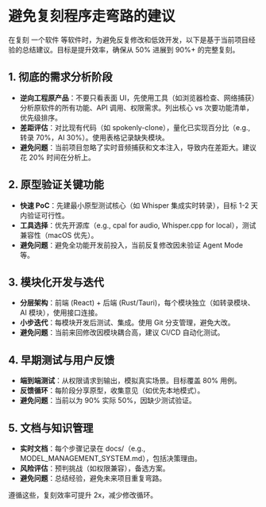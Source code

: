 # 避免复刻程序走弯路的建议

在复刻 一个软件 等软件时，为避免反复修改和低效开发，以下是基于当前项目经验的总结建议。目标是提升效率，确保从 50% 进展到 90%+ 的完整复刻。

## 1. 彻底的需求分析阶段
- **逆向工程原产品**：不要只看表面 UI，先使用工具（如浏览器检查、网络捕获）分析原软件的所有功能、API 调用、权限需求。列出核心 vs 次要功能清单，优先级排序。
- **差距评估**：对比现有代码（如 spokenly-clone），量化已实现百分比（e.g., 转录 70%，AI 30%）。使用表格记录缺失模块。
- **避免问题**：当前项目忽略了实时音频捕获和文本注入，导致内在差距大。建议花 20% 时间在分析上。

## 2. 原型验证关键功能
- **快速 PoC**：先建最小原型测试核心（如 Whisper 集成实时转录），目标 1-2 天内验证可行性。
- **工具选择**：优先开源库（e.g., cpal for audio, Whisper.cpp for local），测试兼容性（macOS 优先）。
- **避免问题**：避免全功能开发前投入，当前反复修改因未验证 Agent Mode 等。

## 3. 模块化开发与迭代
- **分层架构**：前端 (React) + 后端 (Rust/Tauri)，每个模块独立（如转录模块、AI 模块），使用接口连接。
- **小步迭代**：每模块开发后测试、集成。使用 Git 分支管理，避免大改。
- **避免问题**：当前来回修改因模块耦合高，建议 CI/CD 自动化测试。

## 4. 早期测试与用户反馈
- **端到端测试**：从权限请求到输出，模拟真实场景。目标覆盖 80% 用例。
- **反馈循环**：每阶段分享原型，收集意见（如优先本地模式）。
- **避免问题**：当前以为 90% 实际 50%，因缺少测试验证。

## 5. 文档与知识管理
- **实时文档**：每个步骤记录在 docs/（e.g., MODEL_MANAGEMENT_SYSTEM.md），包括决策理由。
- **风险评估**：预判挑战（如权限兼容），备选方案。
- **避免问题**：总结经验，避免未来项目重复弯路。

遵循这些，复刻效率可提升 2x，减少修改循环。

